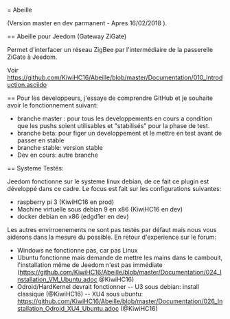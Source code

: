 = Abeille

(Version master en dev parmanent - Apres 16/02/2018 ).

== Abeille pour Jeedom (Gateway ZiGate)

Permet d'interfacer un réseau ZigBee par l'intermédiaire de la passerelle ZiGate à Jeedom.

Voir https://github.com/KiwiHC16/Abeille/blob/master/Documentation/010_Introduction.asciido

== Pour les developpeurs, j'essaye de comprendre GitHub et je souhaite avoir le fonctionnement suivant:

* branche master : pour tous les developpements en cours a condition que les pushs soient utilisables et "stabilisés" pour la phase de test.
* branche beta: pour figer un developpement et le mettre en test avant de passer en stable
* branche stable: version stable
* Dev en cours: autre branche

== Systeme Testés:

Jeedom fonctionne sur le systeme linux debian, de ce fait ce plugin est développé dans ce cadre. Le focus est fait sur les configurations suivantes:
* raspberry pi 3 (KiwiHC16 en prod)
* Machine virtuelle sous debian 9 en x86 (KiwiHC16 en dev)
* docker debian en x86 (edgd1er en dev)

Les autres envirroenements ne sont pas testés par défaut mais nous vous aiderons dans la mesure du possible.
En retour d'experience sur le forum:
- Windows ne fonctionne pas, car pas Linux
- Ubuntu fonctionne mais demande de mettre les mains dans le cambouit, l'installation même de Jeedom n'est pas immédiate (https://github.com/KiwiHC16/Abeille/blob/master/Documentation/024_Installation_VM_Ubuntu.adoc @KiwiHC16)
- Odroid/HardKernel devrait fonctionner
-- U3 sous debian: install classique (@KiwiHC16)
-- XU4 sous ubuntu: https://github.com/KiwiHC16/Abeille/blob/master/Documentation/026_Installation_Odroid_XU4_Ubuntu.adoc (@KiwiHC16)
